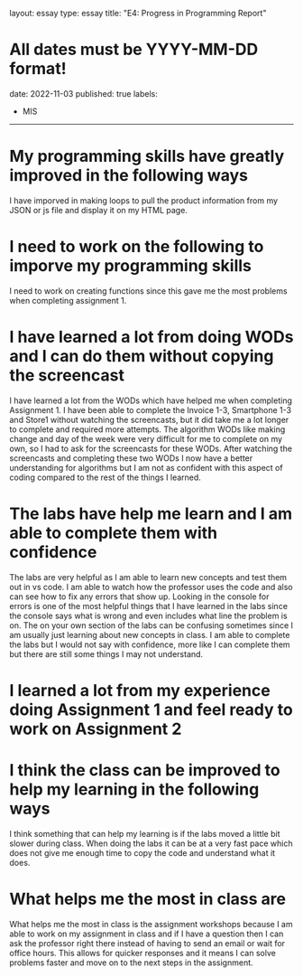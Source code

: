 layout: essay
type: essay
title: "E4: Progress in Programming Report"
# All dates must be YYYY-MM-DD format!
date: 2022-11-03
published: true
labels:
  - MIS
---

# My programming skills have greatly improved in the following ways
I have imporved in making loops to pull the product information from my JSON or js file and display it on my HTML page. 

# I need to work on the following to imporve my programming skills
I need to work on creating functions since this gave me the most problems when completing assignment 1. 

# I have learned a lot from doing WODs and I can do them without copying the screencast
I have learned a lot from the WODs which have helped me when completing Assignment 1. I have been able to complete the Invoice 1-3, Smartphone 1-3 and Store1 without watching the screencasts, but it did take me a lot longer to complete and required more attempts. The algorithm WODs like making change and day of the week were very difficult for me to complete on my own, so I had to ask for the screencasts for these WODs. After watching the screencasts and completing these two WODs I now have a better understanding for algorithms but I am not as confident with this aspect of coding compared to the rest of the things I learned. 

# The labs have help me learn and I am able to complete them with confidence
The labs are very helpful as I am able to learn new concepts and test them out in vs code. I am able to watch how the professor uses the code and also can see how to fix any errors that show up. Looking in the console for errors is one of the most helpful things that I have learned in the labs since the console says what is wrong and even includes what line the problem is on. The on your own section of the labs can be confusing sometimes since I am usually just learning about new concepts in class. I am able to complete the labs but I would not say with confidence, more like I can complete them but there are still some things I may not understand. 

# I learned a lot from my experience doing Assignment 1 and feel ready to work on Assignment 2


# I think the class can be improved to help my learning in the following ways
I think something that can help my learning is if the labs moved a little bit slower during class. When doing the labs it can be at a very fast pace which does not give me enough time to copy the code and understand what it does. 


# What helps me the most in class are
What helps me the most in class is the assignment workshops because I am able to work on my assignment in class and if I have a question then I can ask the professor right there instead of having to send an email or wait for office hours. This allows for quicker responses and it means I can solve problems faster and move on to the next steps in the assignment.
